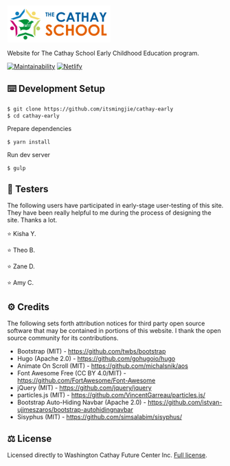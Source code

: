 <img src="static/img/logo-fc.png" width="240">

Website for The Cathay School Early Childhood Education program.

[![Maintainability](https://api.codeclimate.com/v1/badges/3609e3ae0c4934bb8860/maintainability)](https://codeclimate.com/github/itsmingjie/cathay-early/maintainability) [![Netlify](https://img.shields.io/badge/Netlify-blue.svg?logo=netlify&style=flat&colorB=313D3E)](https://app.netlify.com/sites/cathay-early/)

## ⌨️ Development Setup

    $ git clone https://github.com/itsmingjie/cathay-early
    $ cd cathay-early

Prepare dependencies

    $ yarn install

Run dev server

    $ gulp

## 💖 Testers

The following users have participated in early-stage user-testing of this site. They have been 
really helpful to me during the process of designing the site. Thanks a lot.

⭐️ Kisha Y.

⭐️ Theo B.

⭐️ Zane D.

⭐️ Amy C.

## ⚙️ Credits

The following sets forth attribution notices for third party open source software that may be 
contained in portions of this website. I thank the open source community for its contributions.

* Bootstrap (MIT) - https://github.com/twbs/bootstrap
* Hugo (Apache 2.0) - https://github.com/gohugoio/hugo
* Animate On Scroll (MIT) - https://github.com/michalsnik/aos
* Font Awesome Free (CC BY 4.0/MIT) - https://github.com/FortAwesome/Font-Awesome
* jQuery (MIT) - https://github.com/jquery/jquery
* particles.js (MIT) - https://github.com/VincentGarreau/particles.js/
* Bootstrap Auto-Hiding Navbar (Apache 2.0) - https://github.com/istvan-ujjmeszaros/bootstrap-autohidingnavbar
* Sisyphus (MIT) - https://github.com/simsalabim/sisyphus/

## ⚖️ License

Licensed directly to Washington Cathay Future Center Inc. [Full license](LICENSE).